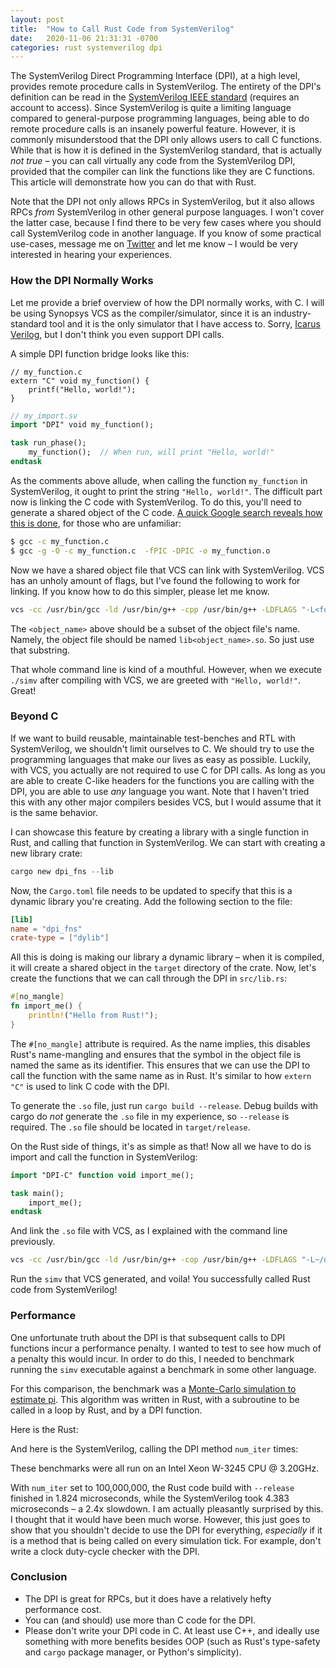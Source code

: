```yaml
---
layout: post
title:  "How to Call Rust Code from SystemVerilog"
date:   2020-11-06 21:31:31 -0700
categories: rust systemverilog dpi
---
```


The SystemVerilog Direct Programming Interface (DPI), at a high level, provides remote procedure calls in SystemVerilog. The entirety of the DPI's definition can be read in the [SystemVerilog IEEE standard](https://ieeexplore.ieee.org/document/8299595) (requires an account to access). Since SystemVerilog is quite a limiting language compared to general-purpose programming languages, being able to do remote procedure calls is an insanely powerful feature. However, it is commonly misunderstood that the DPI only allows users to call C functions. While that is how it is defined in the SystemVerilog standard, that is actually _not true_ – you can call virtually any code from the SystemVerilog DPI, provided that the compiler can link the functions like they are C functions. This article will demonstrate how you can do that with Rust.

Note that the DPI not only allows RPCs in SystemVerilog, but it also allows RPCs _from_ SystemVerilog in other general purpose languages. I won't cover the latter case, because I find there to be very few cases where you should call SystemVerilog code in another language. If you know of some practical use-cases, message me on [Twitter](https://www.twitter.com/@sean_mclough) and let me know – I would be very interested in hearing your experiences.

### How the DPI Normally Works

Let me provide a brief overview of how the DPI normally works, with C. I will be using Synopsys VCS as the compiler/simulator, since it is an industry-standard tool and it is the only simulator that I have access to. Sorry, [Icarus Verilog](https://github.com/steveicarus/iverilog), but I don't think you even support DPI calls.

A simple DPI function bridge looks like this:

```
// my_function.c
extern "C" void my_function() {
    printf("Hello, world!");
}	
```

```systemverilog
// my_import.sv
import "DPI" void my_function();

task run_phase();
    my_function();  // When run, will print "Hello, world!"
endtask
```

As the comments above allude, when calling the function `my_function` in SystemVerilog, it ought to print the string `"Hello, world!"`. The difficult part now is linking the C code with SystemVerilog. To do this, you'll need to generate a shared object of the C code. [A quick Google search reveals how this is done](https://www.gnu.org/software/libtool/manual/html_node/Creating-object-files.html), for those who are unfamiliar:

```bash
$ gcc -c my_function.c
$ gcc -g -O -c my_function.c  -fPIC -DPIC -o my_function.o
```

Now we have a shared object file that VCS can link with SystemVerilog. VCS has an unholy amount of flags, but I've found the following to work for linking. If you know how to do this simpler, please let me know.

```bash
vcs -cc /usr/bin/gcc -ld /usr/bin/g++ -cpp /usr/bin/g++ -LDFLAGS "-L<folder_of_object_file> -l<object_name> -Wl,-E -Wl,-rpath-link,<folder_of_object_file> -Wl,-rpath=<folder_of_object_file> <systemverilog_file_to_compile>
```

The `<object_name>` above should be a subset of the object file's name. Namely, the object file should be named `lib<object_name>.so`. So just use that substring.

That whole command line is kind of a mouthful. However, when we execute `./simv` after compiling with VCS, we are greeted with `"Hello, world!"`. Great!

### Beyond C

If we want to build reusable, maintainable test-benches and RTL with SystemVerilog, we shouldn't limit ourselves to C. We should try to use the programming languages that make our lives as easy as possible. Luckily, with VCS, you actually are not required to use C for DPI calls. As long as you are able to create C-like headers for the functions you are calling with the DPI, you are able to use _any_ language you want. Note that I haven't tried this with any other major compilers besides VCS, but I would assume that it is the same behavior. 

I can showcase this feature by creating a library with a single function in Rust, and calling that function in SystemVerilog. We can start with creating a new library crate:

```rust
cargo new dpi_fns --lib
```

Now, the `Cargo.toml` file needs to be updated to specify that this is a dynamic library you're creating. Add the following section to the file:

```toml
[lib]
name = "dpi_fns"
crate-type = ["dylib"]
```

All this is doing is making our library a dynamic library – when it is compiled, it will create a shared object in the `target` directory of the crate. Now, let's create the functions that we can call through the DPI in `src/lib.rs`:

```rust
#[no_mangle]
fn import_me() {
    println!("Hello from Rust!");
}
```

The `#[no_mangle]` attribute is required. As the name implies, this disables Rust's name-mangling and ensures that the symbol in the object file is named the same as its identifier. This ensures that we can use the DPI to call the function with the same name as in Rust. It's similar to how `extern "C"` is used to link C code with the DPI. 

To generate the `.so` file, just run `cargo build --release`. Debug builds with cargo do _not_ generate the `.so` file in my experience, so `--release` is required. The `.so` file should be located in `target/release`.

On the Rust side of things, it's as simple as that! Now all we have to do is import and call the function in SystemVerilog:

```systemverilog
import "DPI-C" function void import_me();

task main();
    import_me();
endtask
```

And link the `.so` file with VCS, as I explained with the command line previously.

```bash
vcs -cc /usr/bin/gcc -ld /usr/bin/g++ -cop /usr/bin/g++ -LDFLAGS "-L~/dpi_fns/target/release -ldpi_fns -Wl,-E -Wl,-rpath-link,~/dpi_fns/target/release -Wl,-rpath=~/dpi_fns/target/release ~/dpi_fns_sv/dpi_fns_sv.sv 
```

Run the `simv` that VCS generated, and voila! You successfully called Rust code from SystemVerilog!

### Performance

One unfortunate truth about the DPI is that subsequent calls to DPI functions incur a performance penalty. I wanted to test to see how much of a penalty this would incur. In order to do this, I needed to benchmark running the `simv` executable against a benchmark in some other language.

For this comparison, the benchmark was a [Monte-Carlo simulation to estimate pi](https://www.geeksforgeeks.org/estimating-value-pi-using-monte-carlo/). This algorithm was written in Rust, with a subroutine to be called in a loop by Rust, and by a DPI function. 

Here is the Rust:
<script src="https://gist.github.com/SeanMcLoughlin/d5bb2351384f8de1cb97cfb8f0aecf6e.js"></script>

And here is the SystemVerilog, calling the DPI method `num_iter` times:
<script src="https://gist.github.com/SeanMcLoughlin/3e2b4bc93007f5bfacbbd0e95c618f03.js"></script>


These benchmarks were all run on an Intel Xeon W-3245 CPU @ 3.20GHz. 

With `num_iter` set to 100,000,000, the Rust code build with `--release` finished in 1.824 microseconds, while the SystemVerilog took 4.383 microseconds – a 2.4x slowdown. I am actually pleasantly surprised by this. I thought that it would have been much worse. However, this just goes to show that you shouldn't decide to use the DPI for everything, _especially_ if it is a method that is being called on every simulation tick. For example, don't write a clock duty-cycle checker with the DPI.

### Conclusion
* The DPI is great for RPCs, but it does have a relatively hefty performance cost.
* You can (and should) use more than C code for the DPI. 
* Please don't write your DPI code in C. At least use C++, and ideally use something with more benefits besides OOP (such as Rust's type-safety and `cargo` package manager, or Python's simplicity).
